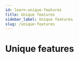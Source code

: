 ```yaml
---
id: learn-unique-features
title: Unique features
sidebar_label: Unique features
slug: /unique-features
---
```



# Unique features
